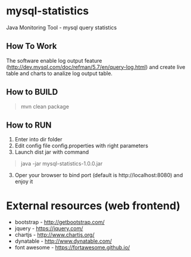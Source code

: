 # mysql-statistics

Java Monitoring Tool - mysql query statistics

## How To Work

The software enable log output feature (http://dev.mysql.com/doc/refman/5.7/en/query-log.html) and create live table and charts to analize log output table.

## How to BUILD

> mvn clean package

## How to RUN

1. Enter into dir folder
1. Edit config file config.properties with right parameters 
2. Launch dist jar with command 
> java -jar mysql-statistics-1.0.0.jar
3. Oper your browser to bind port (default is http://localhost:8080) and enjoy it

# External resources (web frontend)

* bootstrap - http://getbootstrap.com/
* jquery - https://jquery.com/
* chartjs - http://www.chartjs.org/
* dynatable - http://www.dynatable.com/
* font awesome - https://fortawesome.github.io/

